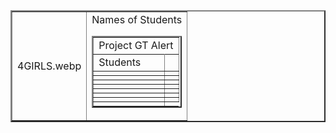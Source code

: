 <TABLE border="2">
<TR>
<TD>4GIRLS.webp</TD>

<TD>
<TABLE border="2">
<TR><TD colspan="2"> Project GT Alert </TD></TR>

<TR>
<TR><TD>Students</TD> Names of Students<TD></TD></TR>
<TR><TD></TD><TD></TD></TR>
<TR><TD></TD><TD></TD></TR>
<TR><TD></TD><TD></TD></TR>
<TR><TD></TD><TD></TD></TR>
<TR><TD></TD><TD></TD></TR>
<TR><TD></TD><TD></TD></TR>
<TR><TD></TD><TD></TD></TR>

<TD>




</TABLE>
</TD>
</TR>
</TABLE>
